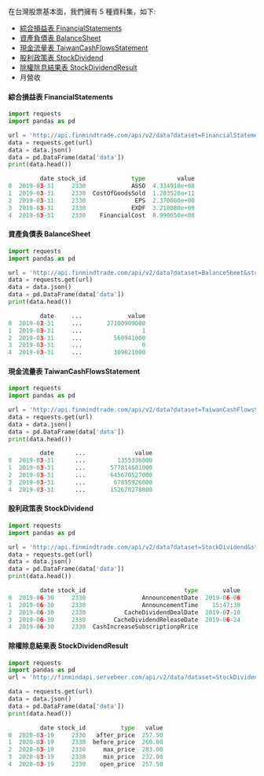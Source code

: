 
在台灣股票基本面，我們擁有 5 種資料集，如下:

- [綜合損益表 FinancialStatements](https://finmind.github.io/tutor/TaiwanMarket/FinancialStatements/#financialstatements)
- [資產負債表 BalanceSheet](https://finmind.github.io/tutor/TaiwanMarket/FinancialStatements/#balancesheet)
- [現金流量表 TaiwanCashFlowsStatement](https://finmind.github.io/tutor/TaiwanMarket/Fundamental/#taiwancashflowsstatement)
- [股利政策表 StockDividend](https://finmind.github.io/tutor/TaiwanMarket/Shareholders/#stockdividend)
- [除權除息結果表 StockDividendResult](https://finmind.github.io/tutor/TaiwanMarket/Shareholders/#stockdividendresult)
- 月營收

#### 綜合損益表 FinancialStatements

```python
import requests
import pandas as pd

url = 'http://api.finmindtrade.com/api/v2/data?dataset=FinancialStatements&stock_id=2330&date=2019-01-01'
data = requests.get(url)
data = data.json()
data = pd.DataFrame(data['data'])
print(data.head())

         date stock_id             type         value
0  2019-03-31     2330             ASSO  4.334910e+08
1  2019-03-31     2330  CostOfGoodsSold  1.283520e+11
2  2019-03-31     2330              EPS  2.370000e+00
3  2019-03-31     2330             EXDF  3.218080e+09
4  2019-03-31     2330    FinancialCost  8.990650e+08
```

#### 資產負債表 BalanceSheet

```python
import requests
import pandas as pd

url = 'http://api.finmindtrade.com/api/v2/data?dataset=BalanceSheet&stock_id=2330&date=2019-01-01'
data = requests.get(url)
data = data.json()
data = pd.DataFrame(data['data'])
print(data.head())

         date     ...             value
0  2019-03-31     ...       27100909000
1  2019-03-31     ...                 1
2  2019-03-31     ...         560941000
3  2019-03-31     ...                 0
4  2019-03-31     ...         309821000
```

#### 現金流量表 TaiwanCashFlowsStatement

```python
import requests
import pandas as pd

url = 'http://api.finmindtrade.com/api/v2/data?dataset=TaiwanCashFlowsStatement&stock_id=2330&date=2019-01-01'
data = requests.get(url)
data = data.json()
data = pd.DataFrame(data['data'])
print(data.head())

         date      ...              value
0  2019-03-31      ...         1355336000
1  2019-03-31      ...       577814601000
2  2019-03-31      ...       645670527000
3  2019-03-31      ...        67855926000
4  2019-03-31      ...       152670278000
```

#### 股利政策表 StockDividend

```python
import requests
import pandas as pd

url = 'http://api.finmindtrade.com/api/v2/data?dataset=StockDividend&stock_id=2330&date=2019-01-01'
data = requests.get(url)
data = data.json()
data = pd.DataFrame(data['data'])
print(data.head())

         date stock_id                            type       value
0  2019-06-30     2330                AnnouncementDate  2019-06-06
1  2019-06-30     2330                AnnouncementTime    15:47:30
2  2019-06-30     2330           CacheDividendDealDate  2019-07-18
3  2019-06-30     2330        CacheDividendReleaseDate  2019-06-24
4  2019-06-30     2330  CashIncreaseSubscriptionpRrice            
```

#### 除權除息結果表 StockDividendResult

```python
import requests
import pandas as pd
url = 'http://finmindapi.servebeer.com/api/v2/data?dataset=StockDividendResult&stock_id=2330&date=2020-01-01'

data = requests.get(url)
data = data.json()
data = pd.DataFrame(data['data'])
print(data.head())

         date stock_id          type   value
0  2020-03-19     2330   after_price  257.50
1  2020-03-19     2330  before_price  260.00
2  2020-03-19     2330     max_price  283.00
3  2020-03-19     2330     min_price  232.00
4  2020-03-19     2330    open_price  257.50
```
